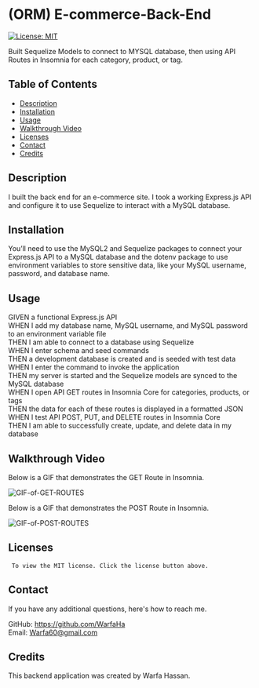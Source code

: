 # (ORM) E-commerce-Back-End
[![License: MIT](https://img.shields.io/badge/License-MIT-yellow.svg)](https://opensource.org/licenses/MIT)

Built Sequelize Models to connect to MYSQL database, then using API Routes in Insomnia for each category, product, or tag.

## Table of Contents
* [Description](#description)
* [Installation](#installation)
* [Usage](#usage)
* [Walkthrough Video](#walkthrough-video )
* [Licenses](#licenses)
* [Contact](#contact)
* [Credits](#credits)

## Description
I built the back end for an e-commerce site. I took a working Express.js API and configure it to use Sequelize to interact with a MySQL database.

## Installation
You’ll need to use the MySQL2 and Sequelize packages to connect your Express.js API to a MySQL database and the dotenv package to use environment variables to store sensitive data, like your MySQL username, password, and database name.

## Usage

GIVEN a functional Express.js API<br/>
WHEN I add my database name, MySQL username, and MySQL password to an environment variable file<br/>
THEN I am able to connect to a database using Sequelize<br/>
WHEN I enter schema and seed commands<br/>
THEN a development database is created and is seeded with test data<br/>
WHEN I enter the command to invoke the application<br/>
THEN my server is started and the Sequelize models are synced to the MySQL database<br/>
WHEN I open API GET routes in Insomnia Core for categories, products, or tags<br/>
THEN the data for each of these routes is displayed in a formatted JSON<br/>
WHEN I test API POST, PUT, and DELETE routes in Insomnia Core<br/>
THEN I am able to successfully create, update, and delete data in my database<br/>




## Walkthrough Video 
Below is a GIF that demonstrates the GET Route in Insomnia.

![GIF-of-GET-ROUTES](./assets/)

Below is a GIF that demonstrates the POST Route in Insomnia.

![GIF-of-POST-ROUTES](./assets/)

## Licenses
     To view the MIT license. Click the license button above.

## Contact
If you have any additional questions, here's how to reach me.

GitHub: https://github.com/WarfaHa  
Email: Warfa60@gmail.com

## Credits

This backend application was created by Warfa Hassan.
